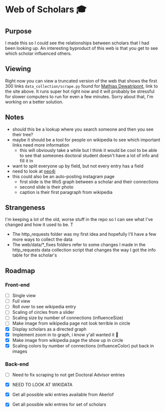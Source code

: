 # Web of Scholars :mortar_board:

## Purpose
I made this so I could see the relationships between scholars that I had been looking up. An interesting byproduct of this web is that 
you get to see which scholar influenced others. 
## Viewing 
Right now you can view a truncated version of the web that shows the first 300 links `data_collection/scrape.py` found for [Mathias Dewatripont](https://en.wikipedia.org/wiki/Mathias_Dewatripont), link to the site above. It runs super hot right now and it will probably be stressful for slower computers to run for even a few minutes. Sorry about that, I'm working on a better solution.
## Notes
- should this be a lookup where you search someone and then you see their tree?
- maybe it should be a tool for people on wikipedia to see which important links need more information
  - this will obviously take a while but I think it would be cool to be able to see that someones doctoral student doesn't have a lot of info and fill it in
- want to split everyone up by field, but not every entry has a field  
- need to look at [neo4j](https://neo4j.com/developer/)
- this could also be an auto-posting instagram page
  - first slide is the WoS graph between a scholar and their connections
  - second slide is their photo
  - caption is their first paragraph from wikipedia
## Strangeness
I'm keeping a lot of the old, worse stuff in the repo so I can see what I've changed and how it used to be. T
  - The http_requests folder was my first idea and hopefully I'll have a few more ways to collect the data
  - The web/data/*_fixes folders refer to some changes I made in the http_requests data collection script that changes the way I got the info table for the scholar's
## Roadmap
### Front-end
- [ ] Single view  
- [ ] Full view  
- [ ] Roll over to see wikipedia entry  
- [ ] Scaling of circles from a slider
- [ ] Scaling size by number of connections (influenceSize)
- [ ] Make image from wikipedia page not look terrible in circle
- [x] Display scholars as a directed graph
- [x] Implement zoom in to graph, i know y'all wanted it :eyes:
- [x] Make image from wikipedia page the show up in circle
- [x] Scaling colors by number of connections (influenceColor) put back in images
### Back-end
- [ ] Need to fix scraping to not get Doctoral Advisor entries
- [x] NEED TO LOOK AT WIKIDATA
- [x] Get all possible wiki entries available from Akerlof
- [x] Get all possible wiki entries for set of scholars



